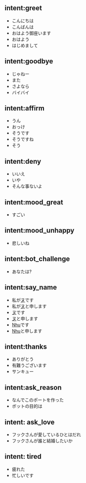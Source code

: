 ## intent:greet
- こんにちは
- こんばんは
- おはよう御座います
- おはよう
- はじめまして

## intent:goodbye
- じゃねー
- また
- さよなら
- バイバイ

## intent:affirm
- うん
- おっけ
- そうです
- そうですね
- そう

## intent:deny
- いいえ
- いや
- そんな事ないよ

## intent:mood_great
- すごい

## intent:mood_unhappy
- 悲しいね

## intent:bot_challenge
- あなたは?

## intent:say_name
- 私が[ヌ](person_name)です
- 私が[ヌ](person_name)と申します
- [ヌ](person_name)です
- [ヌ](person_name)と申します
- [Nhu](person_name)です
- [Nhu](person_name)と申します

## intent:thanks
- ありがとう
- 有難うございます
- サンキュー

## intent:ask_reason
- なんでこのポートを作った
- ボットの目的は

## intent: ask_love
- フックさんが愛しているひとはだれ
- フックさんが誰と結婚したいか

## intent: tired
- 疲れた
- 忙しいです



